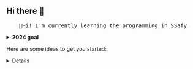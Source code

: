 ## Hi there 👋
<p align="center">
  <samp>
    🌱Hi! I'm currently learning the programming in SSafy<br>
  </samp>
</p>




<details>
  <summary><b>2024 goal</b></summary>
  I want to complete more than 3 project in this year.
  <br>And I want to start studying ML 
    Maybe I can
</details>

Here are some ideas to get you started:

<details>...
- 🔭 I’m currently working on ...
- 🌱 I’m currently learning ...
- 👯 I’m looking to collaborate on ...
- 🤔 I’m looking for help with ...
- 💬 Ask me about ...
- 📫 How to reach me: ...
- 😄 Pronouns: ...
- ⚡ Fun fact: ...
</details>
